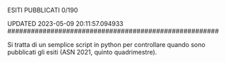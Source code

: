 ESITI PUBBLICATI 0/190 

UPDATED 2023-05-09 20:11:57.094933
######################################################

Si tratta di un semplice script in python per controllare quando sono pubblicati gli esiti (ASN 2021, quinto quadrimestre).

